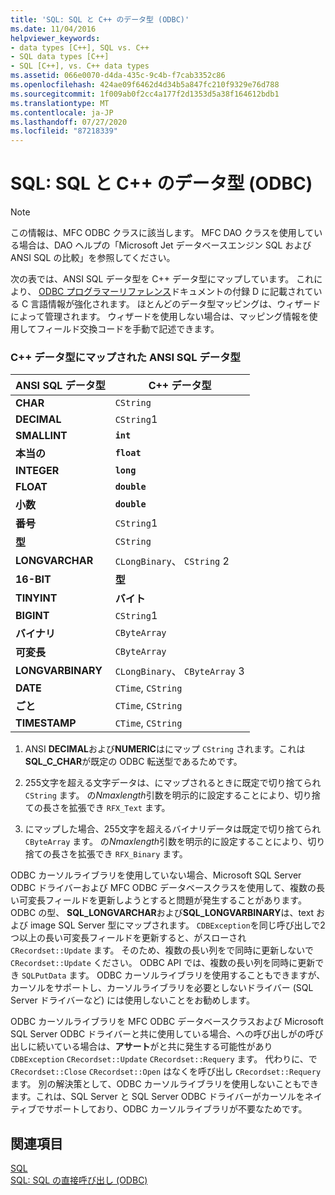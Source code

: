 ```yaml
---
title: 'SQL: SQL と C++ のデータ型 (ODBC)'
ms.date: 11/04/2016
helpviewer_keywords:
- data types [C++], SQL vs. C++
- SQL data types [C++]
- SQL [C++], vs. C++ data types
ms.assetid: 066e0070-d4da-435c-9c4b-f7cab3352c86
ms.openlocfilehash: 424ae09f6462d4d34b5a847fc210f9329e76d788
ms.sourcegitcommit: 1f009ab0f2cc4a177f2d1353d5a38f164612bdb1
ms.translationtype: MT
ms.contentlocale: ja-JP
ms.lasthandoff: 07/27/2020
ms.locfileid: "87218339"
---
```

# <a name="sql-sql-and-c-data-types-odbc"></a>SQL: SQL と C++ のデータ型 (ODBC)

> [!NOTE]
> この情報は、MFC ODBC クラスに該当します。 MFC DAO クラスを使用している場合は、DAO ヘルプの「Microsoft Jet データベースエンジン SQL および ANSI SQL の比較」を参照してください。

次の表では、ANSI SQL データ型を C++ データ型にマップしています。 これにより、 [ODBC プログラマーリファレンス](/sql/odbc/reference/odbc-programmer-s-reference)ドキュメントの付録 D に記載されている C 言語情報が強化されます。 ほとんどのデータ型マッピングは、ウィザードによって管理されます。 ウィザードを使用しない場合は、マッピング情報を使用してフィールド交換コードを手動で記述できます。

### <a name="ansi-sql-data-types-mapped-to-c-data-types"></a>C++ データ型にマップされた ANSI SQL データ型

|ANSI SQL データ型|C++ データ型|
|------------------------|---------------------|
|**CHAR**|`CString`|
|**DECIMAL**|`CString`1|
|**SMALLINT**|**`int`**|
|**本当の**|**`float`**|
|**INTEGER**|**`long`**|
|**FLOAT**|**`double`**|
|**小数**|**`double`**|
|**番号**|`CString`1|
|**型**|`CString`|
|**LONGVARCHAR**|`CLongBinary`、 `CString` 2|
|**16-BIT**|**型**|
|**TINYINT**|**バイト**|
|**BIGINT**|`CString`1|
|**バイナリ**|`CByteArray`|
|**可変長**|`CByteArray`|
|**LONGVARBINARY**|`CLongBinary`、 `CByteArray` 3|
|**DATE**|`CTime`, `CString`|
|**ごと**|`CTime`, `CString`|
|**TIMESTAMP**|`CTime`, `CString`|

1. ANSI **DECIMAL**および**NUMERIC**はにマップ `CString` されます。これは**SQL_C_CHAR**が既定の ODBC 転送型であるためです。

2. 255文字を超える文字データは、にマップされるときに既定で切り捨てられ `CString` ます。 の*Nmaxlength*引数を明示的に設定することにより、切り捨ての長さを拡張でき `RFX_Text` ます。

3. にマップした場合、255文字を超えるバイナリデータは既定で切り捨てられ `CByteArray` ます。 の*Nmaxlength*引数を明示的に設定することにより、切り捨ての長さを拡張でき `RFX_Binary` ます。

ODBC カーソルライブラリを使用していない場合、Microsoft SQL Server ODBC ドライバーおよび MFC ODBC データベースクラスを使用して、複数の長い可変長フィールドを更新しようとすると問題が発生することがあります。 ODBC の型、 **SQL_LONGVARCHAR**および**SQL_LONGVARBINARY**は、text および image SQL Server 型にマップされます。 `CDBException`を同じ呼び出しで2つ以上の長い可変長フィールドを更新すると、がスローされ `CRecordset::Update` ます。 そのため、複数の長い列をで同時に更新しないで `CRecordset::Update` ください。 ODBC API では、複数の長い列を同時に更新でき `SQLPutData` ます。 ODBC カーソルライブラリを使用することもできますが、カーソルをサポートし、カーソルライブラリを必要としないドライバー (SQL Server ドライバーなど) には使用しないことをお勧めします。

ODBC カーソルライブラリを MFC ODBC データベースクラスおよび Microsoft SQL Server ODBC ドライバーと共に使用している場合、への呼び出しがの呼び出しに続いている場合は、**アサート**がと共に発生する可能性があり `CDBException` `CRecordset::Update` `CRecordset::Requery` ます。 代わりに、で `CRecordset::Close` `CRecordset::Open` はなくを呼び出し `CRecordset::Requery` ます。 別の解決策として、ODBC カーソルライブラリを使用しないこともできます。これは、SQL Server と SQL Server ODBC ドライバーがカーソルをネイティブでサポートしており、ODBC カーソルライブラリが不要なためです。

## <a name="see-also"></a>関連項目

[SQL](../../data/odbc/sql.md)<br/>
[SQL: SQL の直接呼び出し (ODBC)](../../data/odbc/sql-making-direct-sql-calls-odbc.md)
